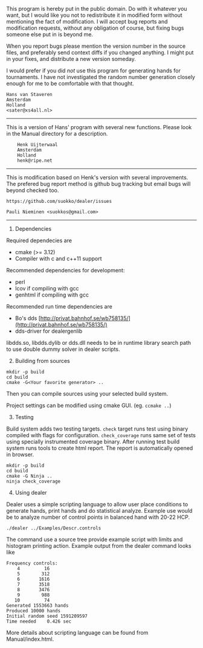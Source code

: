 This program is hereby put in the public domain. Do with it whatever
you want, but I would like you not to redistribute it in modified form
without mentioning the fact of modification. I will accept bug reports
and modification requests, without any obligation of course, but fixing
bugs someone else put in is beyond me.

When you report bugs please mention the version number in the source
files, and preferably send context diffs if you changed anything.
I might put in your fixes, and distribute a new version someday.

I would prefer if you did *not* use this program for generating hands
for tournaments. I have not investigated the random number generation
closely enough for me to be comfortable with that thought.

	Hans van Staveren
	Amsterdam
	Holland
	<sater@xs4all.nl>

------------------------------------------------------------------------------
This is a version of Hans' program with several new functions.   Please
look in the Manual directory for a description.

        Henk Uijterwaal
        Amsterdam
        Holland
        henk@ripe.net

------------------------------------------------------------------------------
This is modification based on Henk's version with several improvements. The
prefered bug report method is github bug tracking but email bugs will beyond
checked too.

	https://github.com/suokko/dealer/issues

	Pauli Nieminen <suokkos@gmail.com>
------------------------------------------------------------------------------

1. Dependencies

Required dependecies are
* cmake (>= 3.12)
* Compiler with c and c++11 support

Recommended dependencies for development:
* perl
* lcov if compiling with gcc
* genhtml if compiling with gcc

Recommended run time dependencies are
* Bo's dds [http://privat.bahnhof.se/wb758135/](http://privat.bahnhof.se/wb758135/)
* dds-driver for dealergenlib

libdds.so, libdds.dylib or dds.dll needs to be in runtime library search path to
use double dummy solver in dealer scripts.

2.  Building from sources

```
mkdir -p build
cd build
cmake -G<Your favorite generator> ..
```

Then you can compile sources using your selected build system.

Project settings can be modified using cmake GUI. (eg. `ccmake ..`)

3. Testing

Build system adds two testing targets. `check` target runs test using binary
compiled with flags for configuration. `check_coverage` runs same set of tests
using specially instrumented coverage binary. After running test build system
runs tools to create html report. The report is automatically opened in browser.

```
mkdir -p build
cd build
cmake -G Ninja ..
ninja check_coverage
```

4. Using dealer

Dealer uses a simple scripting language to allow user place conditions to
generate hands, print hands and do statistical analyze. Example use would be to
analyze number of control points in balanced hand with 20-22 HCP.

```
./dealer ../Examples/Descr.controls
```

The command use a source tree provide example script with limits and histogram
printing action. Example output from the dealer command looks like

```
Frequency controls:
    4	      16
    5	     312
    6	    1616
    7	    3518
    8	    3476
    9	     988
   10	      74
Generated 1553663 hands
Produced 10000 hands
Initial random seed 1591209597
Time needed    0.426 sec
```

More details about scripting language can be found from
Manual/index.html.
